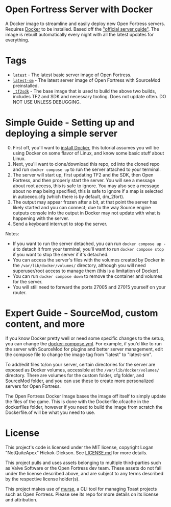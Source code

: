 # Open Fortress Server with Docker
A Docker image to streamline and easily deploy new Open Fortress servers. Requires [Docker](https://docker.com/) to be installed. Based off the ["official server guide"](https://steamcommunity.com/sharedfiles/filedetails/?id=2090433448). The image is rebuilt automatically every night with all the latest updates for everything.

# Tags
* [`latest`](Dockerfile.of) - The latest basic server image of Open Fortress.
* [`latest-sm`](Dockerfile.ofsm) - The latest server image of Open Fortress with SourceMod preinstalled.
* [`_tf2sdk`](Dockerfile.base) - The base image that is used to build the above two builds, includes TF2 and SDK and necessary tooling. Does not update often. DO NOT USE UNLESS DEBUGGING.

# Simple Guide - Setting up and deploying a simple server
0. First off, you'll want to [install Docker](https://docs.docker.com/engine/install/), this tutorial assumes you will be using Docker on some flavor of Linux, and know some basic stuff about Linux.
0. Next, you'll want to clone/download this repo, cd into the cloned repo and run `docker compose up` to run the server attached to your terminal.
0. The server will start up, first updating TF2 and the SDK, then Open Fortress, and then properly start the server. You will see a message about root access, this is safe to ignore. You may also see a message about no map being specified, this is safe to ignore if a map is selected in autoexec.cfg (which there is by default, dm_2fort).
0. The output may appear frozen after a bit, at that point the server has likely started and you can connect; due to the way Source engine outputs console info the output in Docker may not update with what is happening with the server.
0. Send a keyboard interrupt to stop the server.

Notes:
- If you want to run the server detached, you can run `docker compose up -d` to detach it from your terminal; you'll want to run `docker compose stop` if you want to stop the server if it's detached.
- You can access the server's files with the volumes created by Docker in the `/var/lib/docker/volumes/` directory, although you will need superuser/root access to manage them (this is a limitation of Docker).
- You can run `docker compose down` to remove the container and volumes for the server.
- You will still need to forward the ports 27005 and 27015 yourself on your router.

# Expert Guide - SourceMod, custom content, and more
If you know Docker pretty well or need some specific changes to the setup, you can change the [docker-compose.yml](docker-compose.yml). For example, if you'd like to run the server with SourceMod for plugins and better server management, edit the compose file to change the image tag from "latest" to "latest-sm".

To add/edit files to/on your server, certain directories for the server are exposed as Docker volumes, accessible at the `/var/lib/docker/volumes/` directory. There are volumes for the custom folder, cfg folder, and SourceMod folder, and you can use these to create more personalized servers for Open Fortress.

The Open Fortress Docker Image bases the image off itself to simply update the files of the game. This is done with the Dockerfile.ofcache in the dockerfiles folder, however if you need to build the image from scratch the Dockerfile.of will be what you need to use.

# License
This project's code is licensed under the MIT license, copyright Logan "NotQuiteApex" Hickok-Dickson. See [LICENSE.md](LICENSE.md) for more details.

This project pulls and uses assets belonging to multiple third-parties such as Valve Software or the Open Fortress dev team. These assets do not fall under the license described above, and are subject to any terms described by the respective license holder(s).

This project makes use of [murse](https://git.sr.ht/~welt/murse), a CLI tool for managing Toast projects such as Open Fortress. Please see its repo for more details on its license and attribution.
